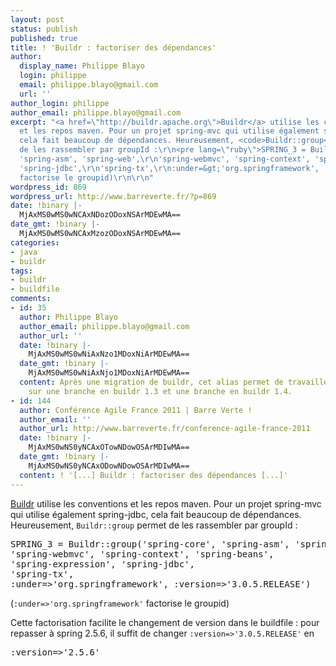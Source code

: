 ```yaml
---
layout: post
status: publish
published: true
title: ! 'Buildr : factoriser des dépendances'
author:
  display_name: Philippe Blayo
  login: philippe
  email: philippe.blayo@gmail.com
  url: ''
author_login: philippe
author_email: philippe.blayo@gmail.com
excerpt: "<a href=\"http://buildr.apache.org\">Buildr</a> utilise les conventions
  et les repos maven. Pour un projet spring-mvc qui utilise également spring-jdbc,
  cela fait beaucoup de dépendances. Heureusement, <code>Buildr::group</code> permet
  de les rassembler par groupId :\r\n<pre lang=\"ruby\">SPRING_3 = Buildr::group('spring-core',
  'spring-asm', 'spring-web',\r\n'spring-webmvc', 'spring-context', 'spring-beans',\r\n'spring-expression',
  'spring-jdbc',\r\n'spring-tx',\r\n:under=&gt;'org.springframework', :version=&gt;'3.0.5.RELEASE')</pre>\r\n(<code>:under=&gt;'org.springframework'</code>
  factorise le groupid)\r\n\r\n"
wordpress_id: 869
wordpress_url: http://www.barreverte.fr/?p=869
date: !binary |-
  MjAxMS0wMS0wNCAxNDozODoxNSArMDEwMA==
date_gmt: !binary |-
  MjAxMS0wMS0wNCAxMzozODoxNSArMDEwMA==
categories:
- java
- buildr
tags:
- buildr
- buildfile
comments:
- id: 35
  author: Philippe Blayo
  author_email: philippe.blayo@gmail.com
  author_url: ''
  date: !binary |-
    MjAxMS0wMS0wNiAxNzo1MDoxNiArMDEwMA==
  date_gmt: !binary |-
    MjAxMS0wMS0wNiAxNjo1MDoxNiArMDEwMA==
  content: Après une migration de buildr, cet alias permet de travailler en parralèle
    sur une branche en buildr 1.3 et une branche en buildr 1.4.
- id: 144
  author: Conférence Agile France 2011 | Barre Verte !
  author_email: ''
  author_url: http://www.barreverte.fr/conference-agile-france-2011
  date: !binary |-
    MjAxMS0wNS0yNCAxOTowNDowOSArMDIwMA==
  date_gmt: !binary |-
    MjAxMS0wNS0yNCAxODowNDowOSArMDIwMA==
  content: ! '[...] Buildr : factoriser des dépendances [...]'
---
```

<p><a href="http://buildr.apache.org">Buildr</a> utilise les conventions et les repos maven. Pour un projet spring-mvc qui utilise également spring-jdbc, cela fait beaucoup de dépendances. Heureusement, <code>Buildr::group</code> permet de les rassembler par groupId :</p>
<pre lang="ruby">SPRING_3 = Buildr::group('spring-core', 'spring-asm', 'spring-web',
'spring-webmvc', 'spring-context', 'spring-beans',
'spring-expression', 'spring-jdbc',
'spring-tx',
:under=&gt;'org.springframework', :version=&gt;'3.0.5.RELEASE')</pre>
<p>(<code>:under=&gt;'org.springframework'</code> factorise le groupid)</p>
<p><a id="more"></a><a id="more-869"></a>Cette factorisation facilite le changement de version dans le buildfile : pour repasser à spring 2.5.6, il suffit de changer <code>:version=&gt;'3.0.5.RELEASE'</code> en</p>
<pre lang="ruby">:version=&gt;'2.5.6'</pre>
